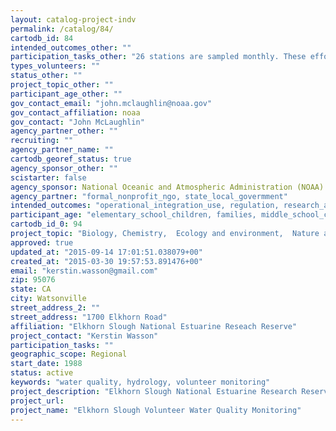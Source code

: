 ```yaml
---
layout: catalog-project-indv
permalink: /catalog/84/
cartodb_id: 84
intended_outcomes_other: ""
participation_tasks_other: "26 stations are sampled monthly. These efforts are led by Sue Shaw, who is often joined by other volunteers."
types_volunteers: ""
status_other: ""
project_topic_other: ""
participant_age_other: ""
gov_contact_email: "john.mclaughlin@noaa.gov"
gov_contact_affiliation: noaa
gov_contact: "John McLaughlin"
agency_partner_other: ""
recruiting: ""
agency_partner_name: ""
cartodb_georef_status: true
agency_sponsor_other: ""
scistarter: false
agency_sponsor: National Oceanic and Atmospheric Administration (NOAA)
agency_partner: "formal_nonprofit_ngo, state_local_govermment"
intended_outcomes: "operational_integration_use, regulation, research_advancement"
participant_age: "elementary_school_children, families, middle_school_children, general_public, seniors, teens"
cartodb_id_0: 94
project_topic: "Biology, Chemistry,  Ecology and environment,  Nature and outdoors, Ocean/water and marine"
approved: true
updated_at: "2015-09-14 17:01:51.038079+00"
created_at: "2015-03-30 19:57:53.891476+00"
email: "kerstin.wasson@gmail.com"
zip: 95076
state: CA
city: Watsonville
street_address_2: ""
street_address: "1700 Elkhorn Road"
affiliation: "Elkhorn Slough National Estuarine Reseach Reserve"
project_contact: "Kerstin Wasson"
participation_tasks: ""
geographic_scope: Regional
start_date: 1988
status: active
keywords: "water quality, hydrology, volunteer monitoring"
project_description: "Elkhorn Slough National Estuarine Research Reserve (ESNERR), the Elkhorn Slough Foundation (ESF), and the Monterey County Water Resources Agency have been supporting a volunteer water monitoring program since 1988. Twenty-six stations (see map on project website) are sampled monthly for temperature, salinity, dissolved oxygen, pH, turbidity, nitrate, ammonium, and dissolved inorganic phosphate. The data are collected in the field by a singularly dedicated and reliable volunteer, Sue Shaw, with assistance from other volunteers. Analysis of this data revealed important trends, such as an increase in nitrate concentrations since the 1970s, and important variance in different areas of the Salinas River. The Elkhorn Slough has awarded two additional citizen monitoring grants to study water quality in greater detail since 2005."
project_url: 
project_name: "Elkhorn Slough Volunteer Water Quality Monitoring"
---
```

